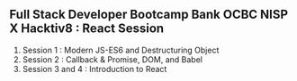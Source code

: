 <h2>Full Stack Developer Bootcamp Bank OCBC NISP X Hacktiv8 : React Session</h2>
<ol>
    <li>Session 1 : Modern JS-ES6 and Destructuring Object</li>
    <li>Session 2 : Callback & Promise, DOM, and Babel </li>
    <li>Session 3 and 4 : Introduction to React </li>
</ol>